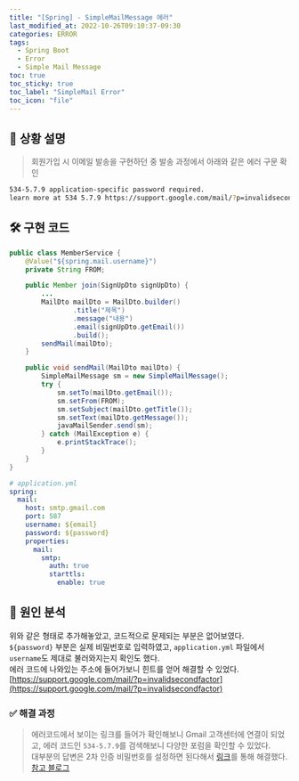 ```yaml
---
title: "[Spring] - SimpleMailMessage 에러"
last_modified_at: 2022-10-26T09:10:37-09:30
categories: ERROR
tags:
  - Spring Boot
  - Error
  - Simple Mail Message
toc: true
toc_sticky: true
toc_label: "SimpleMail Error"
toc_icon: "file"
---
```

## 💬 상황 설명
> 회원가입 시 이메일 발송을 구현하던 중 발송 과정에서 아래와 같은 에러 구문 확인

```bash
534-5.7.9 application-specific password required.
learn more at 534 5.7.9 https://support.google.com/mail/?p=invalidsecondfactor h5-20020a63c005000000b004639c772878sm6868282pgg.48 - gsmtp
```

## 🛠 구현 코드

```java
public class MemberService {
    @Value("${spring.mail.username}")
    private String FROM;

    public Member join(SignUpDto signUpDto) {
        ...
        MailDto mailDto = MailDto.builder()
                .title("제목")
                .message("내용")
                .email(signUpDto.getEmail())
                .build();
        sendMail(mailDto);
    }

    public void sendMail(MailDto mailDto) {
        SimpleMailMessage sm = new SimpleMailMessage();
        try {
            sm.setTo(mailDto.getEmail());
            sm.setFrom(FROM);
            sm.setSubject(mailDto.getTitle());
            sm.setText(mailDto.getMessage());
            javaMailSender.send(sm);
        } catch (MailException e) {
            e.printStackTrace();
        }
    }
}
```

```yaml
# application.yml
spring:
  mail:
    host: smtp.gmail.com
    port: 587
    username: ${email}
    password: ${password}
    properties:
      mail:
        smtp:
          auth: true
          starttls:
            enable: true
```

## 🔎 원인 분석
위와 같은 형태로 추가해놓았고, 코드적으로 문제되는 부분은 없어보였다.<br>
`${password}` 부분은 실제 비밀번호로 입력하였고, `application.yml` 파일에서 `username`도 제대로 불러와지는지 확인도 했다.<br>
에러 코드에 나와있는 주소에 들어가보니 힌트를 얻어 해결할 수 있었다.<br>
[https://support.google.com/mail/?p=invalidsecondfactor](https://support.google.com/mail/?p=invalidsecondfactor)

### ✅ 해결 과정
> 에러코드에서 보이는 링크를 들어가 확인해보니 Gmail 고객센터에 연결이 되었고, 에러 코드인 `534-5.7.9`를 검색해보니 다양한 포럼을 확인할 수 있었다.<br>
> 대부분의 답변은 2차 인증 비밀번호를 설정하면 된다해서 [링크](https://support.google.com/accounts/answer/185833)를 통해 해결했다.<br>
> [참고 블로그](https://dev-monkey-dugi.tistory.com/m/51)